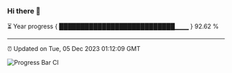 ### Hi there 👋

⏳ Year progress { ███████████████████████████▁▁▁ } 92.62 %

---

⏰ Updated on Tue, 05 Dec 2023 01:12:09 GMT

![Progress Bar CI](https://github.com/liununu/liununu/workflows/Progress%20Bar%20CI/badge.svg)
